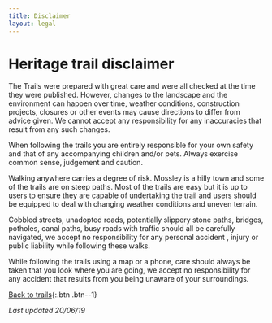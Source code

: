 ```yaml
---
title: Disclaimer
layout: legal
---
```


# Heritage trail disclaimer

The Trails were prepared with great care and were all checked at the time they were published. However, changes to the landscape and the environment can happen over time, weather conditions, construction projects, closures or other events may cause directions to differ from advice given. We cannot accept any responsibility for any inaccuracies that result from any such changes.

When following the trails you are entirely responsible for your own safety and that of any accompanying children and/or pets. Always exercise common sense, judgement and caution.

Walking anywhere carries a degree of risk. Mossley is a hilly town and some of the trails are on steep paths. Most of the trails are easy but it is up to users to ensure they are capable of undertaking the trail and users should be equipped to deal with changing weather conditions and uneven terrain.

Cobbled streets, unadopted roads, potentially slippery stone paths, bridges, potholes, canal paths, busy roads with traffic should all be carefully navigated, we accept no responsibility for any personal accident , injury or public liability while following these walks.

While following the trails using a map or a phone, care should always be taken that you look where you are going, we accept no responsibility for any accident that results from you being unaware of your surroundings.

[Back to trails](/trails){:.btn .btn--1}

_Last updated 20/06/19_

